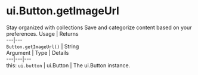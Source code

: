  
#  ui.Button.getImageUrl
Stay organized with collections  Save and categorize content based on your preferences. 
Usage | Returns  
---|---  
`Button.getImageUrl()` | String  
Argument | Type | Details  
---|---|---  
this: `ui.button` | ui.Button | The ui.Button instance.  
